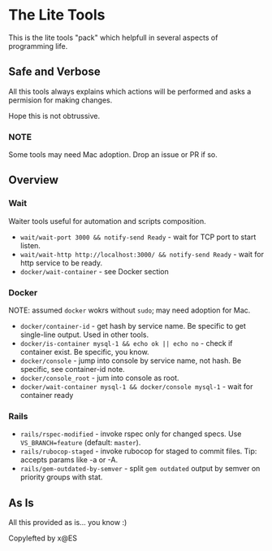 The Lite Tools
==============

This is the lite tools "pack" which helpfull in several aspects of
programming life.

## Safe and Verbose

All this tools always explains which actions will be performed and asks
a permision for making changes.

Hope this is not obtrussive.

### NOTE

Some tools may need Mac adoption. Drop an issue or PR if so.

## Overview

### Wait

Waiter tools useful for automation and scripts composition.

* `wait/wait-port 3000 && notify-send Ready` - wait for TCP port to start listen.
* `wait/wait-http http://localhost:3000/ && notify-send Ready` - wait for http service to be ready.
* `docker/wait-container` - see Docker section

### Docker

NOTE: assumed `docker` wokrs without `sudo`; may need adoption for Mac.

* `docker/container-id` - get hash by service name. Be specific to get single-line output. Used in other tools.
* `docker/is-container mysql-1 && echo ok || echo no` - check if container exist. Be specific, you know.
* `docker/console` - jump into console by service name, not hash. Be specific, see container-id note.
* `docker/console_root` - jum into console as root.
* `docker/wait-container mysql-1 && docker/console mysql-1` - wait for container ready

### Rails

* `rails/rspec-modified` - invoke rspec only for changed specs. Use `VS_BRANCH=feature` (default: `master`).
* `rails/rubocop-staged` - invoke rubocop for staged to commit files. Tip: accepts params like -a or -A.
* `rails/gem-outdated-by-semver` - split `gem outdated` output by semver on priority groups with stat.

## As Is

All this provided as is... you know :)

Copylefted by x@ES

